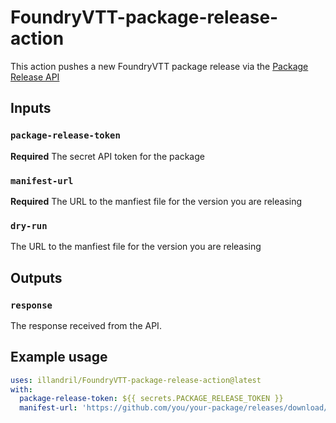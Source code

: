 # FoundryVTT-package-release-action

This action pushes a new FoundryVTT package release via the [Package Release API](https://foundryvtt.com/article/package-release-api/)

## Inputs

### `package-release-token`

**Required** The secret API token for the package

### `manifest-url`

**Required** The URL to the manfiest file for the version you are releasing

### `dry-run`

The URL to the manfiest file for the version you are releasing

## Outputs

### `response`

The response received from the API.

## Example usage

```yaml
uses: illandril/FoundryVTT-package-release-action@latest
with:
  package-release-token: ${{ secrets.PACKAGE_RELEASE_TOKEN }}
  manifest-url: 'https://github.com/you/your-package/releases/download/v1.2.3/module.json'
```
